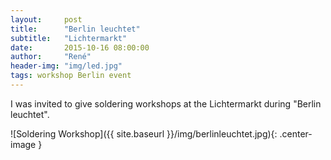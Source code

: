 ```yaml
---
layout:     post
title:      "Berlin leuchtet"
subtitle:   "Lichtermarkt"
date:       2015-10-16 08:00:00
author:     "René"
header-img: "img/led.jpg"
tags: workshop Berlin event
---
```


<p>I was invited to give soldering workshops at the Lichtermarkt during "Berlin leuchtet".</p>
![Soldering Workshop]({{ site.baseurl }}/img/berlinleuchtet.jpg){: .center-image }
